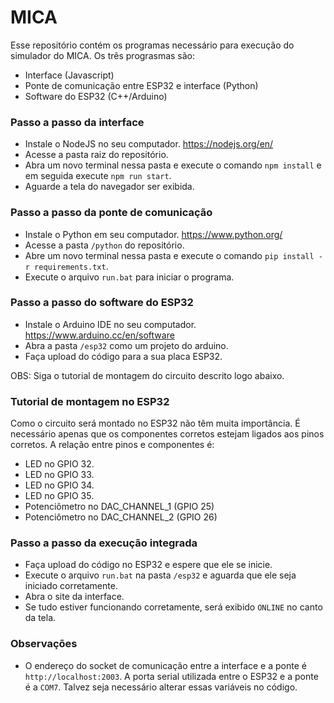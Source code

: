 # MICA

Esse repositório contém os programas necessário para execução do simulador do MICA.
Os três prograsmas são:
  - Interface (Javascript)
  - Ponte de comunicação entre ESP32 e interface (Python)
  - Software do ESP32 (C++/Arduino)
  
### Passo a passo da interface
  - Instale o NodeJS no seu computador. https://nodejs.org/en/
  - Acesse a pasta raiz do repositório.
  - Abra um novo terminal nessa pasta e execute o comando ```npm install``` e em seguida execute ```npm run start```.
  - Aguarde a tela do navegador ser exibida.

### Passo a passo da ponte de comunicação
  - Instale o Python em seu computador. https://www.python.org/
  - Acesse a pasta ```/python``` do repositório.
  - Abre um novo terminal nessa pasta e execute o comando ```pip install -r requirements.txt```.
  - Execute o arquivo ```run.bat``` para iniciar o programa.
  
### Passo a passo do software do ESP32
  - Instale o Arduino IDE no seu computador. https://www.arduino.cc/en/software
  - Abra a pasta ```/esp32``` como um projeto do arduino.
  - Faça upload do código para a sua placa ESP32.
  
  OBS: Siga o tutorial de montagem do circuito descrito logo abaixo.
  
### Tutorial de montagem no ESP32
Como o circuito será montado no ESP32 não têm muita importância. É necessário apenas que os componentes corretos estejam ligados aos pinos corretos. A relação entre pinos e componentes é:
- LED no GPIO 32.
- LED no GPIO 33.
- LED no GPIO 34.
- LED no GPIO 35.
- Potenciômetro no DAC_CHANNEL_1 (GPIO 25)
- Potenciômetro no DAC_CHANNEL_2 (GPIO 26) 
 
### Passo a passo da execução integrada
  - Faça upload do código no ESP32 e espere que ele se inicie.
  - Execute o arquivo ```run.bat``` na pasta ```/esp32``` e aguarda que ele seja iniciado corretamente.
  - Abra o site da interface.
  - Se tudo estiver funcionando corretamente, será exibido ```ONLINE``` no canto da tela.
  
  
### Observações
- O endereço do socket de comunicação entre a interface e a ponte é ```http://localhost:2003```. A porta serial utilizada entre o ESP32 e a ponte é a ```COM7```. Talvez seja necessário alterar essas variáveis no código. 
